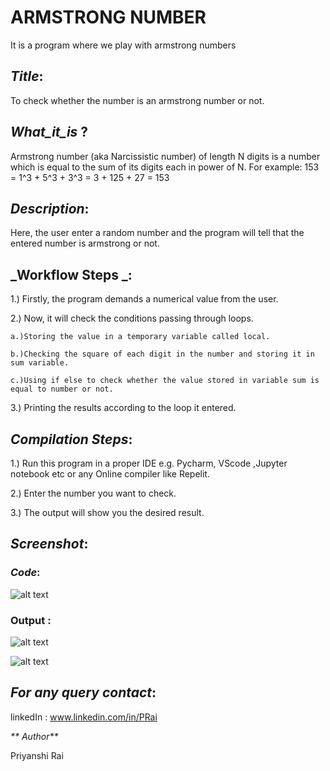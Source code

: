 # ARMSTRONG NUMBER
It is a program where we play with armstrong numbers

## _Title_:
  To check whether the number is an armstrong number or not.
 
## _What_it_is_ ?
Armstrong number (aka Narcissistic number) of length N digits is a number which is equal to the sum of its digits each in power of N.
For example: 153 = 1^3 + 5^3 + 3^3 = 3 + 125 + 27 = 153

## _Description_:
  Here, the user enter a random number and the program will tell that the entered number is armstrong or not. 
  
## _Workflow Steps _: 

1.) Firstly, the program demands a numerical value from the user.

2.) Now, it will check the conditions passing through loops.

    a.)Storing the value in a temporary variable called local.

    b.)Checking the square of each digit in the number and storing it in sum variable.
    
    c.)Using if else to check whether the value stored in variable sum is equal to number or not.
    
3.) Printing the results according to the loop it entered.    
  

## _Compilation Steps_:
1.) Run this program in a proper IDE e.g. Pycharm, VScode ,Jupyter notebook etc or any Online compiler like Repelit.

2.) Enter the number you want to check.

3.) The output will show you the desired result.

## _Screenshot_:      
### _Code_:

![alt text](https://github.com/Priyanshi-Rai/Awesome_Python_Scripts/blob/main/BasicPythonScripts/Armstrong_Number/Images/armstrong_code.png)

### Output :
![alt text](https://github.com/Priyanshi-Rai/Awesome_Python_Scripts/blob/main/BasicPythonScripts/Armstrong_Number/Images/output1.png)

![alt text](https://github.com/Priyanshi-Rai/Awesome_Python_Scripts/blob/main/BasicPythonScripts/Armstrong_Number/Images/output2.png)


## _For any query contact_:

linkedIn : www.linkedin.com/in/PRai

_** Author**_
 
 Priyanshi Rai
